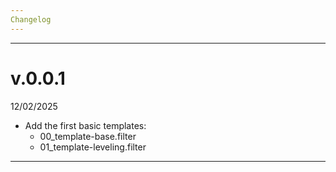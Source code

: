 ```yaml
---
Changelog
---
```


---

# v.0.0.1
12/02/2025

- Add the first basic templates:  
  - 00_template-base.filter
  - 01_template-leveling.filter

---